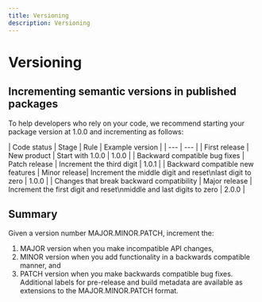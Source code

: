 ```yaml
---
title: Versioning
description: Versioning
---
```


# Versioning

## Incrementing semantic versions in published packages

To help developers who rely on your code, we recommend starting your package version at 1.0.0 and incrementing as follows:

| Code status | Stage | Rule | Example version |
| --- | --- |
| First release | New product | Start with 1.0.0 | 1.0.0 |
| Backward compatible bug fixes | Patch release | Increment the third digit | 1.0.1 |
| Backward compatible new features | Minor release| Increment the middle digit and reset\nlast digit to zero | 1.0.0 |
| Changes that break backward compatibility | Major release | Increment the first digit and reset\nmiddle and last digits to zero | 2.0.0 |

## Summary

Given a version number MAJOR.MINOR.PATCH, increment the:

1. MAJOR version when you make incompatible API changes,
2. MINOR version when you add functionality in a backwards compatible manner, and
3. PATCH version when you make backwards compatible bug fixes.
Additional labels for pre-release and build metadata are available as extensions to the MAJOR.MINOR.PATCH format.




